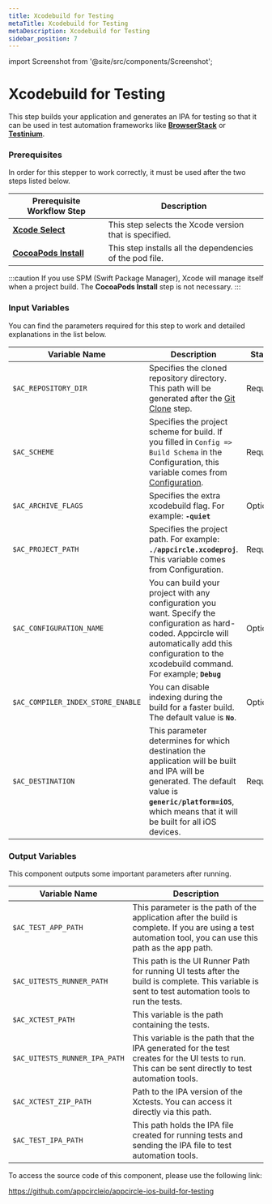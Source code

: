 ```yaml
---
title: Xcodebuild for Testing
metaTitle: Xcodebuild for Testing
metaDescription: Xcodebuild for Testing
sidebar_position: 7
---
```


import Screenshot from '@site/src/components/Screenshot';

# Xcodebuild for Testing

This step builds your application and generates an IPA for testing so that it can be used in test automation frameworks like [**BrowserStack**](https://docs.appcircle.io/workflows/ios-specific-workflow-steps#browserstack-app-automate---xcui) or [**Testinium**](https://docs.appcircle.io/workflows/common-workflow-steps#testinium).

### Prerequisites

In order for this stepper to work correctly, it must be used after the two steps listed below.

| Prerequisite Workflow Step                      | Description                                     |
|-------------------------------------------------|-------------------------------------------------|
| [**Xcode Select**](https://docs.appcircle.io/workflows/ios-specific-workflow-steps#xcode-select-version)     | This step selects the Xcode version that is specified. |
| [**CocoaPods Install**](https://docs.appcircle.io/workflows/ios-specific-workflow-steps#cocoapods-install)   | This step installs all the dependencies of the pod file. |

<Screenshot url='https://cdn.appcircle.io/docs/assets/BE2827-testingOrder.png' />

:::caution
If you use SPM (Swift Package Manager), Xcode will manage itself when a project build. The **CocoaPods Install** step is not necessary.
:::

### Input Variables

You can find the parameters required for this step to work and detailed explanations in the list below.

<Screenshot url='https://cdn.appcircle.io/docs/assets/BE2827-testingInputs.png' />

| Variable Name                 | Description                                    | Status               |
|-------------------------------|------------------------------------------------|----------------------|
| `$AC_REPOSITORY_DIR`         | Specifies the cloned repository directory. This path will be generated after the [Git Clone](https://docs.appcircle.io/workflows/common-workflow-steps#git-clone) step. | Required |
| `$AC_SCHEME`                 | Specifies the project scheme for build. If you filled in `Config => Build Schema` in the Configuration, this variable comes from [Configuration](https://docs.appcircle.io/build/building-ios-applications#build-configuration). | Required |
| `$AC_ARCHIVE_FLAGS`             | Specifies the extra xcodebuild flag. For example: **`-quiet`** | Optional |
| `$AC_PROJECT_PATH`               | Specifies the project path. For example: **`./appcircle.xcodeproj`**. This variable comes from Configuration. | Required |
| `$AC_CONFIGURATION_NAME`             | You can build your project with any configuration you want. Specify the configuration as hard-coded. Appcircle will automatically add this configuration to the xcodebuild command. For example; **`Debug`** | Optional |
| `$AC_COMPILER_INDEX_STORE_ENABLE` | You can disable indexing during the build for a faster build. The default value is **`No`**. | Optional |
| `$AC_DESTINATION` | This parameter determines for which destination the application will be built and IPA will be generated. The default value is **`generic/platform=iOS`**, which means that it will be built for all iOS devices. | Required |

### Output Variables

This component outputs some important parameters after running.

| Variable Name                 | Description                                    |
|-------------------------------|------------------------------------------------|
| `$AC_TEST_APP_PATH`           | This parameter is the path of the application after the build is complete. If you are using a test automation tool, you can use this path as the app path. |
| `$AC_UITESTS_RUNNER_PATH`     | This path is the UI Runner Path for running UI tests after the build is complete. This variable is sent to test automation tools to run the tests. |
| `$AC_XCTEST_PATH`             | This variable is the path containing the tests. |
| `$AC_UITESTS_RUNNER_IPA_PATH` | This variable is the path that the IPA generated for the test creates for the UI tests to run. This can be sent directly to test automation tools. |
| `$AC_XCTEST_ZIP_PATH`         | Path to the IPA version of the Xctests. You can access it directly via this path. |
| `$AC_TEST_IPA_PATH`           | This path holds the IPA file created for running tests and sending the IPA file to test automation tools. |

To access the source code of this component, please use the following link:

https://github.com/appcircleio/appcircle-ios-build-for-testing